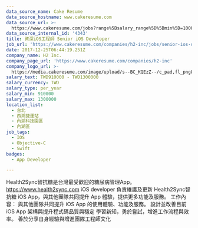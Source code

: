 ```yaml
---
data_source_name: Cake Resume
data_source_hostname: www.cakeresume.com
data_source_url: >-
  https://www.cakeresume.com/jobs?range%5Bsalary_range%5D%5Bmin%5D=1000000&refinementList%5Bprofession%5D%5B0%5D=tech_android-development&refinementList%5Bprofession%5D%5B1%5D=tech_ios-development
data_source_internal_id: '4343'
title: 資深iOS工程師 Senior iOS Developer
job_url: 'https://www.cakeresume.com/companies/h2-inc/jobs/senior-ios-developer'
date: 2017-12-25T06:44:19.251Z
company_name: H2 Inc.
company_page_url: 'https://www.cakeresume.com/companies/h2-inc'
company_logo_url: >-
  https://media.cakeresume.com/image/upload/s--BC_KQEzZ--/c_pad,fl_png8,h_200,w_200/v1514183770/m0lwq4hgcd921hzdpqam.png
salary_text: TWD910000 - TWD1300000
salary_currency: TWD
salary_type: per_year
salary_min: 910000
salary_max: 1300000
location_list:
  - 台北
  - 西湖捷運站
  - 內湖科技園區
  - 內湖區
job_tags:
  - IOS
  - Objective-C
  - Swift
badges:
  - App Developer

---
```


Health2Sync智抗糖是台灣最受歡迎的糖尿病管理App。 https://www.health2sync.com iOS developer 負責維護及更新 Health2Sync智抗糖 iOS App，與其他團隊共同提升 App 體驗，提供更多功能及服務。 工作內容： 與其他團隊共同提升 iOS App 的使用體驗、功能及服務。 設計並改善目前 iOS App 架構與提升程式碼品質與穩定 學習新知，勇於嘗試，增進工作流程與效率。 善於分享自身經驗與增進團隊工程師文化
